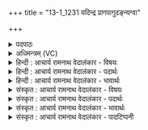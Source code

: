 +++
title = "13-1_1231 यदिन्द्र प्रागपागुदङ्न्यग्वा"

+++
<details><summary>पदपाठः</summary>

य꣢त्। इ꣣न्द्र। प्रा꣢क्। अ꣡पा꣢꣯क्। अ꣡प꣢꣯। अ꣣क्। उ꣡द꣢꣯क्। उत्। अ꣣क्। न्य꣡क्꣢। नि। अ꣣क्। वा। हूय꣡से꣢। नृ꣡भिः꣢꣯। सि꣡म꣢꣯। पु꣣रु꣢। नृ꣡षू꣢꣯तः। नृ। सू꣣तः। असि। आ꣡न꣢꣯वे। अ꣡सि꣢꣯। प्र꣢शर्ध। प्र। शर्ध। तु꣡र्व꣢शे। १२३१।
</details>

<details><summary>अधिमन्त्रम् (VC)</summary>

- इन्द्रः
- देवातिथिः काण्वः
- बार्हतः प्रगाथः (विषमा बृहती, समा सतोबृहती)
- मध्यमः
</details>

<details><summary>हिन्दी : आचार्य रामनाथ वेदालंकार - विषयः</summary>

प्रथम ऋचा की व्याख्या पूर्वार्चिक में २७९ क्रमाङ्क पर परमात्मा के विषय में की जा चुकी है। यहाँ परमात्मा वा राजा दोनों का विषय कहा जा रहा है।
</details>

<details><summary>हिन्दी : आचार्य रामनाथ वेदालंकार - पदार्थः</summary>

पदार्थान्वयभाषाः -  (यत्) क्योंकि,हे (इन्द्र) परमैश्वर्यवन् शत्रुविदारक परमात्मन् वा राजन् ! आप (प्राक्) पूर्व दिशा में, (अपाक्) पश्चिम दिशा में, (उदक्) उत्तर दिशा में, (न्यक् वा) और दक्षिण दिशा में (नृभिः) पुरुषार्थी जनों से (हूयसे) भक्ति-प्रदान द्वारा वा करादि-प्रदान द्वारा सत्कार किये जाते हो,इसलिए (नृषूतः) उपासक जनों से वा प्रजाजनों से प्रेरित आप (सिमा) सर्वत्र (पुरु) बहुत अधिक (आनवे) मानव-समाज में (असि) उपकारक होते हो। हे (प्रशर्ध) प्रकृष्टरूप से शत्रुओं का धर्षण करनेवाले परमात्मन् वा राजन् ! आप (तुर्वशे) हिंसकों को वश में करनेवाले वीर मनुष्य के (असि) सहायक होते हो ॥१॥
</details>

<details><summary>हिन्दी : आचार्य रामनाथ वेदालंकार - भावार्थः</summary>

भावार्थभाषाः -  जैसे जगदीश्वर सब धार्मिक जनों का सहायक और रक्षक होता है, वैसे ही राजा का यह कर्तव्य है कि वह सब राज्याधिकारियों का तथा प्रजाजनों का सहायक और रक्षक होवे ॥१॥ सायणाचार्य ने इस मन्त्र की व्याख्या में लिखा है कि अनु नाम का एक राजा था, जिसका राजर्षि पुत्र आनव है और तुर्वश भी एक राजा का नाम है। यह उसकी व्याख्या काल्पनिक होने से तथा योगार्थशैली के विरुद्ध होने के कारण सङ्गत नहीं है ॥
</details>

<details><summary>संस्कृत : आचार्य रामनाथ वेदालंकार - विषयः</summary>

तत्र प्रथमा ऋक् पूर्वार्चिके २७९ क्रमाङ्के परमात्मविषये व्याख्याता। अत्र परमात्मनृपत्योरुभयोर्विषय उच्यते।
</details>

<details><summary>संस्कृत : आचार्य रामनाथ वेदालंकार - पदार्थः</summary>

पदार्थान्वयभाषाः -  (यत्) यस्मात्,हे (इन्द्र) परमैश्वर्यवन् शत्रुविदारक परमात्मन् राजन् वा ! त्वम् (प्राक्) पूर्वस्यां दिशि, (अपाक्) पश्चिमायां दिशि, (उदक्) उत्तरस्यां दिशि (न्यक् वा) दक्षिणस्यां दिशि च (नृभिः) पुरुषार्थिभिः जनैः (हूयसे) भक्तिप्रदानेन करादिप्रदानेन वा सत्क्रियसे,तत् तस्मात् (नृषूतः) नृभिः उपासकैर्जनैः प्रजाजनैर्वा सूतः प्रेरितः त्वम् (सिमा) सर्वत्र (पुरु) बहु (आनवे) अनवः मनुष्याः तेषां समूहः आनवः तस्मिन् मानवसमाजे (असि) उपकर्ता भवसि। हे (प्रशर्ध) प्रकर्षेण शत्रून् धर्षयितः परमात्मन् राजन् वा ! त्वम् (तुर्वशे) तुर्वन्ति हिंसन्तीति तुरः तेषां वशङ्करे वीरजने (असि) सहायको भवसि ॥१॥
</details>

<details><summary>संस्कृत : आचार्य रामनाथ वेदालंकार - भावार्थः</summary>

भावार्थभाषाः -  यथा जगदीश्वरः सर्वेषां धार्मिकाणां जनानां सहायको रक्षकश्च जायते तथैव नृपतेरिदं कर्त्तव्यं यत् स सर्वेषां राज्याधिकारिणां प्रजाजनानां च सहायको रक्षकश्च भवेत् ॥१॥ अत्र सायणाचार्यस्य “आनवे अनुर्नाम राजा तस्य पुत्रे राजर्षौ, तुर्वशे एतत्संज्ञके राजनि” इति व्याख्यानं न संगच्छते कल्पनाप्रसूतत्वाद् योगार्थशैलीविरुद्धत्वाच्च ॥
</details>

<details><summary>संस्कृत : आचार्य रामनाथ वेदालंकार - पादटिप्पनी</summary>

टिप्पणी:   १. ऋ० ८।४।१, अथ० २०।१२०।१, साम० २७९।
</details>